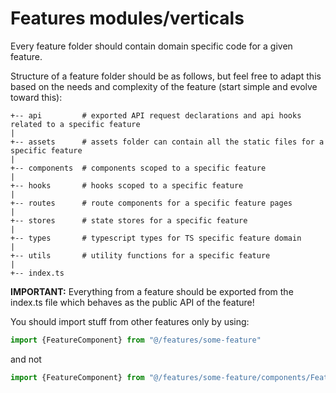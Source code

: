 # Features modules/verticals
Every feature folder should contain domain specific code for a given feature. 

Structure of a feature folder should be as follows, but feel free to adapt this 
based on the needs and complexity of the feature (start simple and evolve toward
this): 

```
+-- api         # exported API request declarations and api hooks related to a specific feature
|
+-- assets      # assets folder can contain all the static files for a specific feature
|
+-- components  # components scoped to a specific feature
|
+-- hooks       # hooks scoped to a specific feature
|
+-- routes      # route components for a specific feature pages
|
+-- stores      # state stores for a specific feature
|
+-- types       # typescript types for TS specific feature domain
|
+-- utils       # utility functions for a specific feature
|
+-- index.ts 
```

**IMPORTANT:** Everything from a feature should be exported from the index.ts file 
which behaves as the public API of the feature!

You should import stuff from other features only by using:
```typescript
import {FeatureComponent} from "@/features/some-feature"
```

and not

```typescript
import {FeatureComponent} from "@/features/some-feature/components/FeatureComponent"
```
